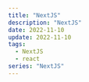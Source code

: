 ```yaml
---
title: "NextJS"
description: "NextJS"
date: 2022-11-10
update: 2022-11-10
tags:
  - NextJS
  - react
series: "NextJS"
---
```


<!-- - **Routing**

`a` 태그를 사용하면 페이지가 새로고침되어 리렌더링이 발생해 적합하지 않음

next가 제공하는 `Link`태그를 사용해야한다

Link 태그에는 속성을 줄 수 없으므로 내부에 <a> 로 한번 더 감싸고 속성을 추가해야한다

```jsx
import Link from "next/link"

export default function Navbar() {
  return (
    <nav>
      <Link href="/">
        <a className="home">Home</a>
      </Link>
      <Link href="/about">
        <a>About</a>
      </Link>
    </nav>
  )
}
```

- SEO

```js
export const SEO = ({ title }: { title: string }) => {
  const text = title + " | Cyworld via Numble"
  return (
    <Head>
      <title>{text}</title>
    </Head>
  )
}
``` -->
